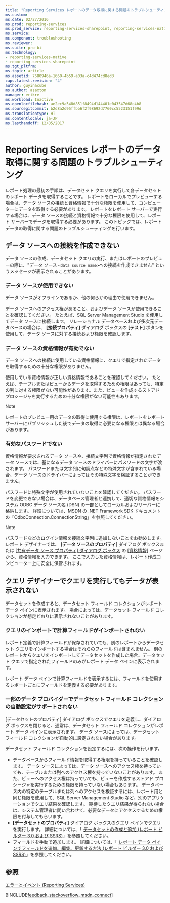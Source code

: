 ```yaml
---
title: "Reporting Services レポートのデータ取得に関する問題のトラブルシューティング | Microsoft Docs"
ms.custom: 
ms.date: 02/27/2016
ms.prod: reporting-services
ms.prod_service: reporting-services-sharepoint, reporting-services-native
ms.service: 
ms.component: troubleshooting
ms.reviewer: 
ms.suite: pro-bi
ms.technology:
- reporting-services-native
- reporting-services-sharepoint
ms.tgt_pltfrm: 
ms.topic: article
ms.assetid: 7680946a-1660-4b59-a03a-c4d474cd8ed3
caps.latest.revision: "4"
author: guyinacube
ms.author: asaxton
manager: erikre
ms.workload: Inactive
ms.openlocfilehash: ae2ec9a548d851f8494d144401e043547d68e4b8
ms.sourcegitcommit: b2d8a2d95ffbb6f2f98692d7760cc5523151f99d
ms.translationtype: HT
ms.contentlocale: ja-JP
ms.lasthandoff: 12/05/2017
---
```

# <a name="troubleshoot-data-retrieval-issues-with-reporting-services-reports"></a>Reporting Services レポートのデータ取得に関する問題のトラブルシューティング
レポート処理の最初の手順は、データセット クエリを実行して各データセットのレポート データを取得することです。 レポートをローカルでプレビューする場合は、データ ソースの接続と資格情報で十分な権限を使用して、コンピューターにデータを取得する必要があります。 レポートをレポート サーバーで実行する場合は、データ ソースの接続と資格情報で十分な権限を使用して、レポート サーバーでデータを取得する必要があります。 このトピックでは、レポート データの取得に関する問題のトラブルシューティングを行います。   
  
## <a name="i-cannot-create-a-connection-to-a-data-source"></a>データ ソースへの接続を作成できない  
データ ソースの作成、データセット クエリの実行、またはレポートのプレビューの際に、"データ ソース `<data source name>`への接続を作成できません" というメッセージが表示されることがあります。   
    
### <a name="data-source-is-not-available"></a>データ ソースが使用できない  
データ ソースがオフラインであるか、他の何らかの理由で使用できません。   
  
データ ソースへのアクセス権があること、およびデータ ソースが使用できることを確認してください。 たとえば、SQL Server Management Studio を使用してデータ ソースに接続します。 リレーショナル データベースおよび多次元データベースの場合は、 **[接続プロパティ]** ダイアログ ボックスの **[テスト]** ボタンを使用して、データ ソースに対する接続および権限を確認します。   
  
### <a name="data-source-credentials-are-not-valid"></a>データ ソースの資格情報が有効でない  
データ ソースへの接続に使用している資格情報に、クエリで指定されたデータを取得するための十分な権限がありません。  
  
使用している資格情報が正しい資格情報であることを確認してください。 たとえば、テーブルまたはビューからデータを取得するための権限はあっても、特定の列に対する権限がない可能性があります。また、ビューを作成するストアド プロシージャを実行するための十分な権限がない可能性もあります。   
  
> [!NOTE]  
> レポートのプレビュー用のデータの取得に使用する権限は、レポートをレポート サーバーにパブリッシュした後でデータの取得に必要になる権限とは異なる場合があります。   
  
### <a name="not-a-valid-password"></a>有効なパスワードでない  
資格情報が要求されるデータ ソースや、接続文字列で資格情報が指定されたデータ ソースでは、基になるデータ ソースのドライバーにパスワードの文字が渡されます。 パスワードまたは文字列に句読点などの特殊文字が含まれている場合、データ ソースのドライバーによってはその特殊文字を検証することができません。   
  
パスワードに特殊文字が使用されていないことを確認してください。 パスワードを変更できない場合は、データベース管理者と連携して、適切な資格情報をシステム ODBC データ ソース名 (DSN) の一部としてローカルおよびサーバーに格納します。 詳細については、MSDN の .NET Framework SDK ドキュメントの「OdbcConnection.ConnectionString」を参照してください。   
  
> [!NOTE]  
>パスワードなどのログイン情報を接続文字列に追加しないことをお勧めします。 レポート デザイナーでは、 **[データ ソースのプロパティ]** ダイアログ ボックスまたは [[共有データ ソース プロパティ] ダイアログ ボックス](~/reporting-services/report-data/enter-data-source-credentials-dialog-box-report-builder.md) の [[資格情報]](~/reporting-services/report-data/enter-data-source-credentials-dialog-box-report-builder.md) ページから、資格情報を入力できます。 ここで入力した資格情報は、レポート作成コンピューター上に安全に保管されます。  
  
## <a name="why-do-i-see-no-data-when-i-run-my-query-in-the-query-designer"></a>クエリ デザイナーでクエリを実行してもデータが表示されない  
データセットを作成すると、データセット フィールド コレクションがレポート データ ペインに表示されます。 場合によっては、データセット フィールド コレクションが想定どおりに表示されないことがあります。   
  
### <a name="import-query-does-not-import-calculated-fields"></a>クエリのインポートで計算フィールドがインポートされない  
  
レポート定義で計算フィールドが保存されていても、別のレポートからデータセット クエリをインポートする場合はそれらのフィールドは含まれません。 別のレポートからクエリをインポートしてデータセットを作成した場合、データセット クエリで指定されたフィールドのみがレポート データ ペインに表示されます。   
  
レポート データ ペインで計算フィールドを表示するには、フィールドを使用するレポートごとにフィールドを定義する必要があります。   
  
### <a name="some-data-providers-do-not-support-automatic-population-of-the-dataset-field-collection"></a>一部のデータ プロバイダーでデータセット フィールド コレクションの自動設定がサポートされない  
[データセットのプロパティ] ダイアログ ボックスでクエリを定義し、ダイアログ ボックスを閉じると、通常は、データセット フィールド コレクションがレポート データ ペインに表示されます。 データ ソースによっては、データセット フィールド コレクションが自動的に設定されない場合があります。   
  
データセット フィールド コレクションを設定するには、次の操作を行います。  
* データベースからフィールド情報を取得する権限を持っていることを確認します。 データ ソースによっては、データ ソースへのアクセス権を持っていても、テーブルまたは列へのアクセス権を持っていないことがあります。 また、ビューへのアクセス権は持っていても、ビューを作成するストアド プロシージャを実行するための権限を持っていない場合もあります。 データベース内の特定のテーブルまたは列へのアクセスを検証するには、レポート用と同じ権限を使用して、SQL Server Management Studio など、別のアプリケーションでクエリ結果を確認します。 期待したクエリ結果が得られない場合は、システム管理者に問い合わせて、必要なデータにアクセスするための権限を付与してもらいます。   
* **[データセットのプロパティ]** ダイアログ ボックスのクエリ ペインでクエリを実行します。 詳細については、「 [データセットの作成と追加 (レポート ビルダー 3.0 および SSRS)](../../reporting-services/report-data/report-datasets-ssrs.md)」を参照してください。  
* フィールドを手動で追加します。 詳細については、「 [レポート データ ペインでフィールドを追加、編集、更新する方法 (レポート ビルダー 3.0 および SSRS)](../../reporting-services/report-data/add-edit-refresh-fields-in-the-report-data-pane-report-builder-and-ssrs.md)」を参照してください。   
  
## <a name="see-also"></a>参照  
[エラーとイベント (Reporting Services)](../../reporting-services/troubleshooting/errors-and-events-reference-reporting-services.md)  
  
  

[!INCLUDE[feedback_stackoverflow_msdn_connect](../../includes/feedback-stackoverflow-msdn-connect.md)]



